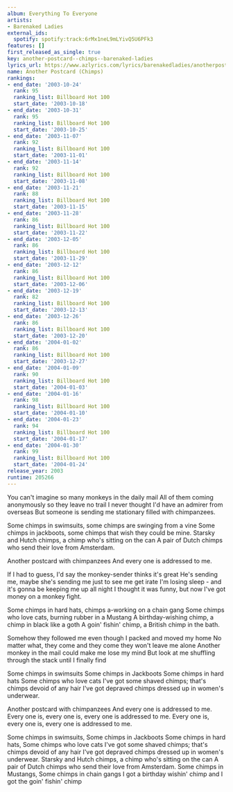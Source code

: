 ```yaml
---
album: Everything To Everyone
artists:
- Barenaked Ladies
external_ids:
  spotify: spotify:track:6rMx1neL9mLYivQ5U6PFk3
features: []
first_released_as_single: true
key: another-postcard--chimps--barenaked-ladies
lyrics_url: https://www.azlyrics.com/lyrics/barenakedladies/anotherpostcard.html
name: Another Postcard (Chimps)
rankings:
- end_date: '2003-10-24'
  rank: 95
  ranking_list: Billboard Hot 100
  start_date: '2003-10-18'
- end_date: '2003-10-31'
  rank: 95
  ranking_list: Billboard Hot 100
  start_date: '2003-10-25'
- end_date: '2003-11-07'
  rank: 92
  ranking_list: Billboard Hot 100
  start_date: '2003-11-01'
- end_date: '2003-11-14'
  rank: 92
  ranking_list: Billboard Hot 100
  start_date: '2003-11-08'
- end_date: '2003-11-21'
  rank: 88
  ranking_list: Billboard Hot 100
  start_date: '2003-11-15'
- end_date: '2003-11-28'
  rank: 86
  ranking_list: Billboard Hot 100
  start_date: '2003-11-22'
- end_date: '2003-12-05'
  rank: 86
  ranking_list: Billboard Hot 100
  start_date: '2003-11-29'
- end_date: '2003-12-12'
  rank: 86
  ranking_list: Billboard Hot 100
  start_date: '2003-12-06'
- end_date: '2003-12-19'
  rank: 82
  ranking_list: Billboard Hot 100
  start_date: '2003-12-13'
- end_date: '2003-12-26'
  rank: 86
  ranking_list: Billboard Hot 100
  start_date: '2003-12-20'
- end_date: '2004-01-02'
  rank: 86
  ranking_list: Billboard Hot 100
  start_date: '2003-12-27'
- end_date: '2004-01-09'
  rank: 90
  ranking_list: Billboard Hot 100
  start_date: '2004-01-03'
- end_date: '2004-01-16'
  rank: 98
  ranking_list: Billboard Hot 100
  start_date: '2004-01-10'
- end_date: '2004-01-23'
  rank: 94
  ranking_list: Billboard Hot 100
  start_date: '2004-01-17'
- end_date: '2004-01-30'
  rank: 99
  ranking_list: Billboard Hot 100
  start_date: '2004-01-24'
release_year: 2003
runtime: 205266
---
```

You can't imagine so many monkeys in the daily mail
All of them coming anonymously so they leave no trail
I never thought I'd have an admirer from overseas
But someone is sending me stationary filled with chimpanzees.

Some chimps in swimsuits, some chimps are swinging from a vine
Some chimps in jackboots, some chimps that wish they could be mine.
Starsky and Hutch chimps, a chimp who's sitting on the can
A pair of Dutch chimps who send their love from Amsterdam.


Another postcard with chimpanzees
And every one is addressed to me.

If I had to guess, I'd say the monkey-sender thinks it's great
He's sending me, maybe she's sending me just to see me get irate
I'm losing sleep - and it's gonna be keeping me up all night
I thought it was funny, but now I've got money on a monkey fight.

Some chimps in hard hats, chimps a-working on a chain gang
Some chimps who love cats, burning rubber in a Mustang
A birthday-wishing chimp, a chimp in black like a goth
A goin' fishin' chimp, a British chimp in the bath.



Somehow they followed me even though I packed and moved my home
No matter what, they come and they come they won't leave me alone
Another monkey in the mail could make me lose my mind
But look at me shuffling through the stack until I finally find

Some chimps in swimsuits
Some chimps in Jackboots
Some chimps in hard hats
Some chimps who love cats
I've got some shaved chimps; that's chimps devoid of any hair
I've got depraved chimps dressed up in women's underwear.

Another postcard with chimpanzees
And every one is addressed to me.
Every one is, every one is, every one is addressed to me.
Every one is, every one is, every one is addressed to me.



Some chimps in swimsuits, Some chimps in Jackboots
Some chimps in hard hats, Some chimps who love cats
I've got some shaved chimps; that's chimps devoid of any hair
I've got depraved chimps dressed up in women's underwear.
Starsky and Hutch chimps, a chimp who's sitting on the can
A pair of Dutch chimps who send their love from Amsterdam.
Some chimps in Mustangs, Some chimps in chain gangs
I got a birthday wishin' chimp and I got the goin' fishin' chimp
